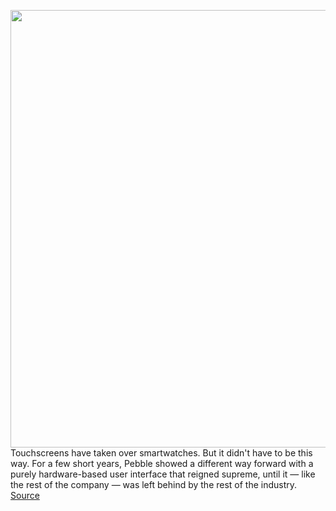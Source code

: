 <img src='https://cdn.vox-cdn.com/thumbor/IkKbb6Ona3D9rwuCxe93LK25l9I=/0x0:2040x1360/1200x800/filters:focal(848x457:1174x783)/cdn.vox-cdn.com/uploads/chorus_image/image/69617058/akrales_210716_4656_0050.0.jpg' width='700px' /><br/>
Touchscreens have taken over smartwatches. But it didn't have to be this way. For a few short years, Pebble showed a different way forward with a purely hardware-based user interface that reigned supreme, until it — like the rest of the company — was left behind by the rest of the industry.
<a href='https://www.theverge.com/22585819/pebble-smartwatch-hardware-button-touchscreen'> Source <a/>